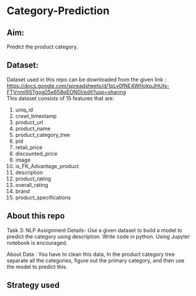 # Category-Prediction  

## Aim:  
Predict the product category.  
  
## Dataset:  
Dataset used in this repo can be downloaded from the given link : https://docs.google.com/spreadsheets/d/1pLv0fNE4WHokpJHUIs-FTVnmI9STgog05e658qEON0I/edit?usp=sharing  
This dataset consists of 15 features that are:
 1) uniq_id  
 2) crawl_timestamp  
 3) product_url  
 4) product_name  
 5) product_category_tree  
 6) pid  
 7) retail_price  
 8) discounted_price  
 9) image  
 10) is_FK_Advantage_product  
 11) description  
 12) product_rating  
 13) overall_rating  
 14) brand  
 15) product_specifications  
  
## About this repo  
Task 3: NLP
Assignment Details-
Use a given dataset to build a model to predict the category using description. Write code in python. Using Jupyter notebook is encouraged.  
  
About Data : You have to clean this data, In the product category tree separate all the categories, figure out the primary category, and then use the model to predict this.  

## Strategy used  


